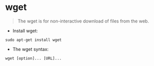 # wget

> The wget is for non-interactive download of files from the web.

- Install wget:

`sudo apt-get install wget`

- The wget syntax:

`wget [option]... [URL]...`
